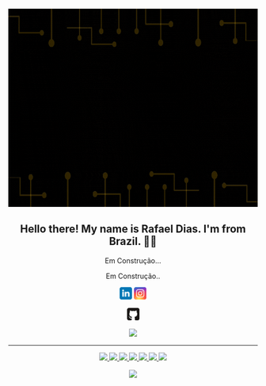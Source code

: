<p align="center">
 <img  width="800" height="400" src="https://github.com/rafaeldias12/rafaeldias12/blob/main/img/card.gif">
</p>
<h2 align="center">Hello there! My name is Rafael Dias. I'm from Brazil. 👋😎</h2>
<p align="center">Em Construção... 
</p>

<p align="center">Em Construção..</p>

<p align="center"><a href="https://google/link"><img src="https://github.com/rafaeldias12/rafaeldias12/blob/main/img/linkedin.svg" height=25></a> <a href="https://www.instagram.com/"><img src="https://github.com/rafaeldias12/rafaeldias12/blob/main/img/instagram.svg" height=25></a> 
</p>

<p align=center>
  <a href="https://github.com/rafaeldias12">
    <img src="https://github.com/rafaeldias12/rafaeldias12/blob/main/img/github.png" height=25>
  </a>
</p>
<p align="center">
<a href="https://github.com/rafaeldias12"><img src="https://img.shields.io/github/followers/rafaeldias12?style=social"></a>
</p>
<hr>
<p align="center">
 <a href="https://www.javascript.com/"> <img src="https://img.shields.io/badge/Javascript%20-%23D00000.svg?&style=for-the-badge&logo=Javascript&logoColor=white"/> </a> 
 <a href="https://nodejs.org/"><img src="https://img.shields.io/badge/node.js%20-%23323330.svg?&style=for-the-badge&logo=node.js&logoColor=%23F7DF1E"/> </a>
 <a href="https://html5.org/"> <img src="https://img.shields.io/badge/html5%20-%23E34F26.svg?&style=for-the-badge&logo=html5&logoColor=white"/> </a>
 <a href="https://www.w3schools.com/css/"><img src="https://img.shields.io/badge/css3%20-%231572B6.svg?&style=for-the-badge&logo=css3&logoColor=white"/> </a>
 <a href="https://www.python.org/"><img src="https://img.shields.io/badge/python%20-%2314354C.svg?&style=for-the-badge&logo=python&logoColor=white"/> </a>
 <a href="https://www.linux.org/"><img src="https://img.shields.io/badge/linux%20-%2300599C.svg?&style=for-the-badge&logo=linux%2B%2B&ogoColor=white"/> </a>
 <a href="https://www.sqlite.org/index.html"><img src="https://img.shields.io/badge/sqlite%20-%23F05033.svg?&style=for-the-badge&logo=sqlite&logoColor=white"/> </a>
</p>

<p align=center>  
  <img align=center src="https://github-readme-stats.vercel.app/api?username=rafaeldias12&show_icons=true&theme=radical">
</p>
